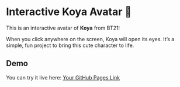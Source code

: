 # Interactive Koya Avatar 🐨

This is an interactive avatar of **Koya** from BT21!  

When you click anywhere on the screen, Koya will open its eyes. It’s a simple, fun project to bring this cute character to life.

## Demo

You can try it live here: [Your GitHub Pages Link](https://yourusername.github.io/your-repo-name/)

